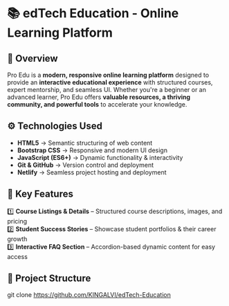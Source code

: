 # 📚 edTech Education - Online Learning Platform

## 📝 Overview

Pro Edu is a **modern, responsive online learning platform** designed to provide an **interactive educational experience** with structured courses, expert mentorship, and seamless UI. Whether you're a beginner or an advanced learner, Pro Edu offers **valuable resources, a thriving community, and powerful tools** to accelerate your knowledge.

## ⚙️ Technologies Used

- **HTML5** → Semantic structuring of web content
- **Bootstrap CSS** → Responsive and modern UI design
- **JavaScript (ES6+)** → Dynamic functionality & interactivity
- **Git & GitHub** → Version control and deployment
- **Netlify** → Seamless project hosting and deployment

## 🚀 Key Features

1️⃣ **Course Listings & Details** – Structured course descriptions, images, and pricing  
2️⃣ **Student Success Stories** – Showcase student portfolios & their career growth  
3️⃣ **Interactive FAQ Section** – Accordion-based dynamic content for easy access  

## 📂 Project Structure

git clone <https://github.com/KINGALVI/edTech-Education>
